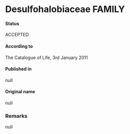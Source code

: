 # Desulfohalobiaceae FAMILY

#### Status
ACCEPTED

#### According to
The Catalogue of Life, 3rd January 2011

#### Published in
null

#### Original name
null

### Remarks
null